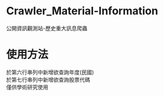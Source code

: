 # Crawler_Material-Information
公開資訊觀測站-歷史重大訊息爬蟲
# 使用方法
於第六行串列中新增欲查詢年度(民國)  
於第七行串列中新增欲查詢股票代碼  
僅供學術研究使用  
